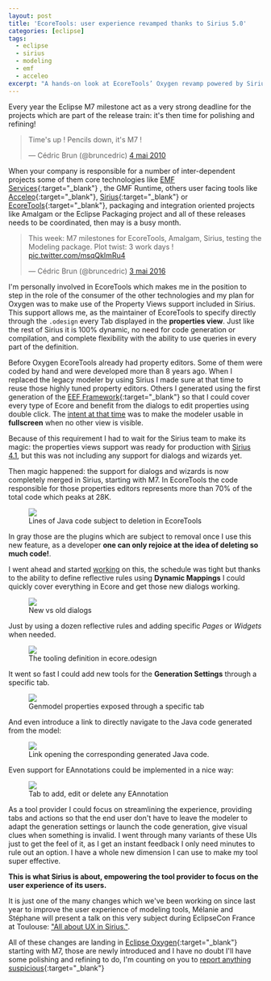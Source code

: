 ```yaml
---
layout: post
title: 'EcoreTools: user experience revamped thanks to Sirius 5.0'
categories: [eclipse]
tags:
  - eclipse
  - sirius
  - modeling
  - emf
  - acceleo
excerpt: "A hands-on look at EcoreTools’ Oxygen revamp powered by Sirius properties: for EMF/Sirius tool builders and modelers; why it matters—lighter code, better UX, and new dialogs landing in Oxygen M7."
---
```


Every year the Eclipse M7 milestone act as a very strong deadline for the projects which are part of the release train: it's then time for polishing and refining!

<blockquote class="twitter-tweet" data-lang="fr"><p lang="en" dir="ltr">Time&#39;s up ! Pencils down, it&#39;s M7 !</p>&mdash; Cédric Brun (@bruncedric) <a href="https://twitter.com/bruncedric/status/13356256886">4 mai 2010</a></blockquote>
<script async src="//platform.twitter.com/widgets.js" charset="utf-8"></script>

When your company is responsible for a number of inter-dependent projects some of them core technologies like [EMF Services](https://projects.eclipse.org/projects/modeling.emfservices){:target="_blank"} , the GMF Runtime, others user facing tools like  [Acceleo](https://www.eclipse.dev/acceleo/){:target="_blank"},  [Sirius](https://www.eclipse.dev/sirius/){:target="_blank"} or [EcoreTools](https://www.eclipse.dev/ecoretools/){:target="_blank"}, packaging and integration oriented projects like Amalgam or the Eclipse Packaging project and all of these releases needs to be coordinated, then may is a busy month.

<blockquote class="twitter-tweet" data-lang="fr"><p lang="en" dir="ltr">This week: M7 milestones for EcoreTools, Amalgam, Sirius, testing the Modeling package. Plot twist: 3 work days ! <a href="https://t.co/msqQkImRu4">pic.twitter.com/msqQkImRu4</a></p>&mdash; Cédric Brun (@bruncedric) <a href="https://twitter.com/bruncedric/status/727412029292711936">3 mai 2016</a></blockquote>
<script async src="//platform.twitter.com/widgets.js" charset="utf-8"></script>

I'm personally involved in EcoreTools which makes me in the position to step in the role of the consumer of the other technologies and my plan for Oxygen was to make use of the Property Views support included in Sirius. This support allows me, as the maintainer of EcoreTools to specify directly through the `.odesign` every Tab displayed in the **properties view**. Just like the rest of Sirius it is 100% dynamic, no need for code generation or compilation, and complete flexibility with the ability to use queries in every part of the definition.

Before Oxygen EcoreTools already had property editors. Some of them were coded by hand and were developed more than 8 years ago. When I replaced the legacy modeler by using Sirius I made sure at that time to reuse those highly tuned property editors. Others I generated using the first generation of the [EEF Framework](https://eclipse.org/eef/#/){:target="_blank"} so that I could cover every type of Ecore and benefit from the dialogs to edit properties using double click. The [intent at that time](https://cedric.brun.io/ecoretools-20-luna-revival/) was to make the modeler usable in **fullscreen** when no other view is visible.

Because of this requirement I had to wait for the Sirius team to make its magic: the properties views support was ready for production with [Sirius 4.1](https://www.eclipse.dev/sirius/whatsnew/whatsnew4-1.html), but this was not including any support for dialogs and wizards yet. 

Then magic happened: the support for dialogs and wizards is now completely merged in Sirius, starting with M7. In EcoreTools the code responsible for those properties editors represents more than 70% of the total code which peaks at 28K.

<figure>
    <a href="{{ site.url }}/images/blog/properties/locs.png"><img src="{{ site.url }}/images/blog/properties/locs.png"></a>    
    <figcaption>Lines of Java code subject to deletion in EcoreTools</figcaption>
</figure>

In gray those are the plugins which are subject to removal once I use this new feature, as a developer **one can only rejoice at the idea of deleting so much code!**.

I went ahead and started [working](https://git.eclipse.org/r/#/c/96674/) on this, the schedule was tight but thanks to the ability to define reflective rules using **Dynamic Mappings** I could quickly cover everything in Ecore and get those new dialogs working. 

<figure>
    <a href="{{ site.url }}/images/blog/properties/ng-dialogs-ecoretools.png"><img src="{{ site.url }}/images/blog/properties/ng-dialogs-ecoretools.png"></a>    
    <figcaption>New vs old dialogs</figcaption>
</figure>


Just by using a dozen reflective rules and adding specific *Pages* or *Widgets* when needed.

<figure>
    <a href="{{ site.url }}/images/blog/properties/vsm.png"><img src="{{ site.url }}/images/blog/properties/vsm.png"></a>    
    <figcaption>The tooling definition in ecore.odesign</figcaption>
</figure>


It went so fast I could add new tools for the **Generation Settings** through a specific tab.

<figure>
    <a href="{{ site.url }}/images/blog/properties/genmodel.png"><img src="{{ site.url }}/images/blog/properties/genmodel.png"></a>    
    <figcaption>Genmodel properties exposed through a specific tab</figcaption>
</figure>

And even introduce a link to directly navigate to the Java code generated from the model:

<figure>
    <a href="{{ site.url }}/images/blog/properties/ecoretools-navigate-java.png"><img src="{{ site.url }}/images/blog/properties/ecoretools-navigate-java.png"></a>    
    <figcaption>Link opening the corresponding generated Java code.</figcaption>
</figure>

Even support for EAnnotations could be implemented in a nice way:

<figure>
    <a href="{{ site.url }}/images/blog/properties/eannotations.png"><img src="{{ site.url }}/images/blog/properties/eannotations.png"></a>    
    <figcaption>Tab to add, edit or delete any EAnnotation</figcaption>
</figure>

As a tool provider I could focus on streamlining the experience, providing tabs and actions so that the end user don't have to leave the modeler to adapt the generation settings or launch the code generation, give visual clues when something is invalid. I went through many variants of these UIs just to get the feel of it, as I get an instant feedback I only need minutes to rule out an option.  I have a whole new dimension I can use to make my tool super effective.

**This is what Sirius is about, empowering the tool provider to focus on the user experience of its users.**

It is just one of the many changes which we've been working on since last year to improve the user experience of modeling tools, Mélanie and Stéphane will present a talk on this very subject during EclipseCon France at Toulouse: ["All about UX in Sirius."](https://www.eclipsecon.org/france2017/session/all-about-ux-sirius).

All of these changes are landing in [Eclipse Oxygen](https://www.eclipse.dev/downloads/index-developer.php){:target="_blank"} starting with M7, those are newly introduced and I have no doubt I'll have some polishing and refining to do, I'm counting on you to [report anything suspicious](https://bugs.eclipse.org/bugs/enter_bug.cgi?product=Ecoretools){:target="_blank"}
